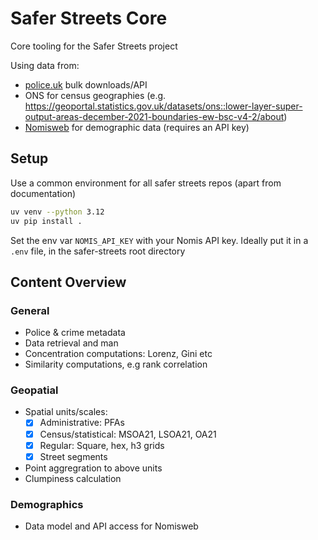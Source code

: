 # Safer Streets Core

Core tooling for the Safer Streets project

Using data from:

- [police.uk](https://data.police.uk/) bulk downloads/API
- ONS for census geographies (e.g. https://geoportal.statistics.gov.uk/datasets/ons::lower-layer-super-output-areas-december-2021-boundaries-ew-bsc-v4-2/about)
- [Nomisweb](https://www.nomisweb.co.uk/) for demographic data (requires an API key)

## Setup

Use a common environment for all safer streets repos (apart from documentation)

```sh
uv venv --python 3.12
uv pip install .
```

Set the env var `NOMIS_API_KEY` with your Nomis API key. Ideally put it in a `.env` file, in the safer-streets root
directory

## Content Overview

### General

- Police & crime metadata
- Data retrieval and man
- Concentration computations: Lorenz, Gini etc
- Similarity computations, e.g rank correlation

### Geopatial

- Spatial units/scales:
  - [X] Administrative: PFAs
  - [X] Census/statistical: MSOA21, LSOA21, OA21
  - [X] Regular: Square, hex, h3 grids
  - [X] Street segments
- Point aggregration to above units
- Clumpiness calculation

### Demographics

- Data model and API access for Nomisweb



